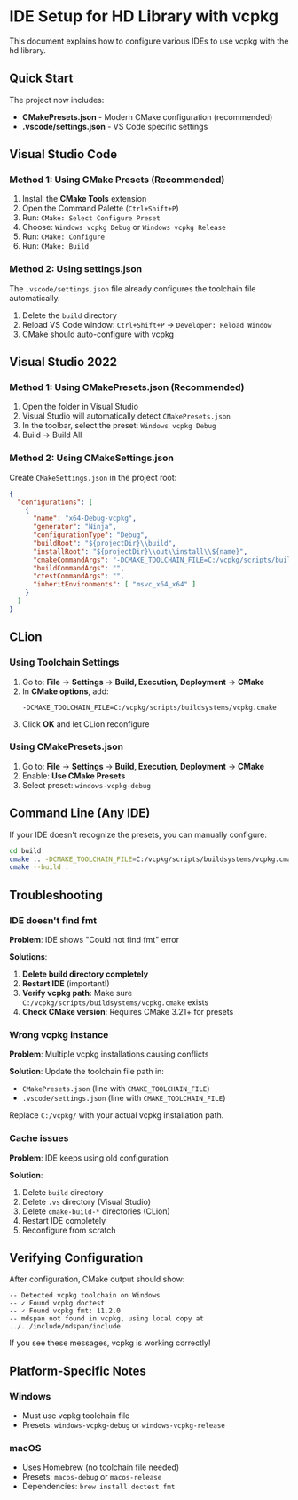 # IDE Setup for HD Library with vcpkg

This document explains how to configure various IDEs to use vcpkg with the hd library.

## Quick Start

The project now includes:
- **CMakePresets.json** - Modern CMake configuration (recommended)
- **.vscode/settings.json** - VS Code specific settings

## Visual Studio Code

### Method 1: Using CMake Presets (Recommended)

1. Install the **CMake Tools** extension
2. Open the Command Palette (`Ctrl+Shift+P`)
3. Run: `CMake: Select Configure Preset`
4. Choose: `Windows vcpkg Debug` or `Windows vcpkg Release`
5. Run: `CMake: Configure`
6. Run: `CMake: Build`

### Method 2: Using settings.json

The `.vscode/settings.json` file already configures the toolchain file automatically.

1. Delete the `build` directory
2. Reload VS Code window: `Ctrl+Shift+P` → `Developer: Reload Window`
3. CMake should auto-configure with vcpkg

## Visual Studio 2022

### Method 1: Using CMakePresets.json (Recommended)

1. Open the folder in Visual Studio
2. Visual Studio will automatically detect `CMakePresets.json`
3. In the toolbar, select the preset: `Windows vcpkg Debug`
4. Build → Build All

### Method 2: Using CMakeSettings.json

Create `CMakeSettings.json` in the project root:

```json
{
  "configurations": [
    {
      "name": "x64-Debug-vcpkg",
      "generator": "Ninja",
      "configurationType": "Debug",
      "buildRoot": "${projectDir}\\build",
      "installRoot": "${projectDir}\\out\\install\\${name}",
      "cmakeCommandArgs": "-DCMAKE_TOOLCHAIN_FILE=C:/vcpkg/scripts/buildsystems/vcpkg.cmake",
      "buildCommandArgs": "",
      "ctestCommandArgs": "",
      "inheritEnvironments": [ "msvc_x64_x64" ]
    }
  ]
}
```

## CLion

### Using Toolchain Settings

1. Go to: **File** → **Settings** → **Build, Execution, Deployment** → **CMake**
2. In **CMake options**, add:
   ```
   -DCMAKE_TOOLCHAIN_FILE=C:/vcpkg/scripts/buildsystems/vcpkg.cmake
   ```
3. Click **OK** and let CLion reconfigure

### Using CMakePresets.json

1. Go to: **File** → **Settings** → **Build, Execution, Deployment** → **CMake**
2. Enable: **Use CMake Presets**
3. Select preset: `windows-vcpkg-debug`

## Command Line (Any IDE)

If your IDE doesn't recognize the presets, you can manually configure:

```bash
cd build
cmake .. -DCMAKE_TOOLCHAIN_FILE=C:/vcpkg/scripts/buildsystems/vcpkg.cmake
cmake --build .
```

## Troubleshooting

### IDE doesn't find fmt

**Problem**: IDE shows "Could not find fmt" error

**Solutions**:
1. **Delete build directory completely**
2. **Restart IDE** (important!)
3. **Verify vcpkg path**: Make sure `C:/vcpkg/scripts/buildsystems/vcpkg.cmake` exists
4. **Check CMake version**: Requires CMake 3.21+ for presets

### Wrong vcpkg instance

**Problem**: Multiple vcpkg installations causing conflicts

**Solution**: Update the toolchain file path in:
- `CMakePresets.json` (line with `CMAKE_TOOLCHAIN_FILE`)
- `.vscode/settings.json` (line with `CMAKE_TOOLCHAIN_FILE`)

Replace `C:/vcpkg/` with your actual vcpkg installation path.

### Cache issues

**Problem**: IDE keeps using old configuration

**Solution**:
1. Delete `build` directory
2. Delete `.vs` directory (Visual Studio)
3. Delete `cmake-build-*` directories (CLion)
4. Restart IDE completely
5. Reconfigure from scratch

## Verifying Configuration

After configuration, CMake output should show:
```
-- Detected vcpkg toolchain on Windows
-- ✓ Found vcpkg doctest
-- ✓ Found vcpkg fmt: 11.2.0
-- mdspan not found in vcpkg, using local copy at ../../include/mdspan/include
```

If you see these messages, vcpkg is working correctly!

## Platform-Specific Notes

### Windows
- Must use vcpkg toolchain file
- Presets: `windows-vcpkg-debug` or `windows-vcpkg-release`

### macOS
- Uses Homebrew (no toolchain file needed)
- Presets: `macos-debug` or `macos-release`
- Dependencies: `brew install doctest fmt`
